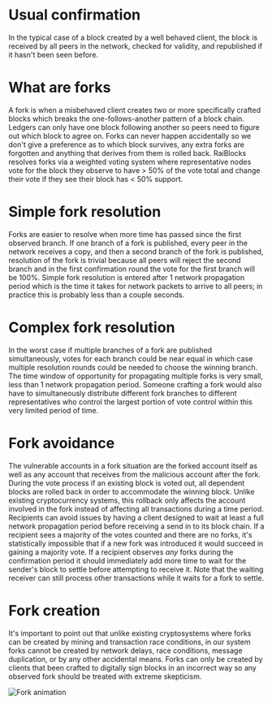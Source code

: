 # Usual confirmation
In the typical case of a block created by a well behaved client, the block is received by all peers in the network, checked for validity, and republished if it hasn't been seen before.

# What are forks
A fork is when a misbehaved client creates two or more specifically crafted blocks which breaks the one-follows-another pattern of a block chain.  Ledgers can only have one block following another so peers need to figure out which block to agree on.  Forks can never happen accidentally so we don't give a preference as to which block survives, any extra forks are forgotten and anything that derives from them is rolled back. RaiBlocks resolves forks via a weighted voting system where representative nodes vote for the block they observe to have > 50% of the vote total and change their vote if they see their block has < 50% support. 

# Simple fork resolution
Forks are easier to resolve when more time has passed since the first observed branch.  If one branch of a fork is published, every peer in the network receives a copy, and then a second branch of the fork is published, resolution of the fork is trivial because all peers will reject the second branch and in the first confirmation round the vote for the first branch will be 100%.  Simple fork resolution is entered after 1 network propagation period which is the time it takes for network packets to arrive to all peers; in practice this is probably less than a couple seconds.

# Complex fork resolution
In the worst case if multiple branches of a fork are published simultaneously, votes for each branch could be near equal in which case multiple resolution rounds could be needed to choose the winning branch.  The time window of opportunity for propagating multiple forks is very small, less than 1 network propagation period.  Someone crafting a fork would also have to simultaneously distribute different fork branches to different representatives who control the largest portion of vote control within this very limited period of time.

# Fork avoidance
The vulnerable accounts in a fork situation are the forked account itself as well as any account that receives from the malicious account after the fork.  During the vote process if an existing block is voted out, all dependent blocks are rolled back in order to accommodate the winning block.  Unlike existing cryptocurrency systems, this rollback only affects the account involved in the fork instead of affecting all transactions during a time period.  
Recipients can avoid issues by having a client designed to wait at least a full network propagation period before receiving a send in to its block chain.  If a recipient sees a majority of the votes counted and there are no forks, it's statistically impossible that if a new fork was introduced it would succeed in gaining a majority vote.  If a recipient observes *any* forks during the confirmation period it should immediately add more time to wait for the sender's block to settle before attempting to receive it.  Note that the waiting receiver can still process other transactions while it waits for a fork to settle.

# Fork creation
It's important to point out that unlike existing cryptosystems where forks can be created by mining and transaction race conditions, in our system forks cannot be created by network delays, race conditions, message duplication, or by any other accidental means.  Forks can only be created by clients that been crafted to digitally sign blocks in an incorrect way so any observed fork should be treated with extreme skepticism.

![Fork animation](https://raw.githubusercontent.com/clemahieu/raiblocks/master/images/fork.gif)